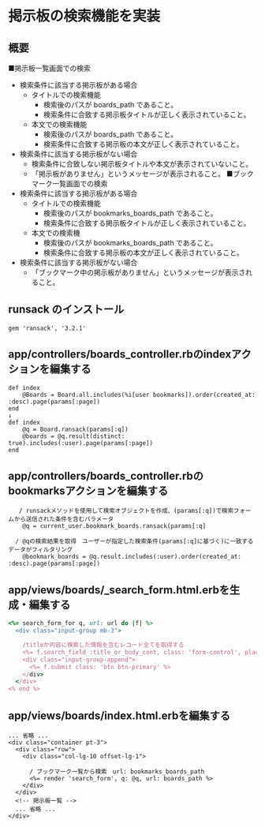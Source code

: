 # 掲示板の検索機能を実装

## 概要
■掲示板一覧画面での検索
  * 検索条件に該当する掲示板がある場合
    * タイトルでの検索機能
      * 検索後のパスが boards_path であること。
      * 検索条件に合致する掲示板タイトルが正しく表示されていること。
    * 本文での検索機能
      * 検索後のパスが boards_path であること。
      * 検索条件に合致する掲示板の本文が正しく表示されていること。
  * 検索条件に該当する掲示板がない場合
    * 検索条件に合致しない掲示板タイトルや本文が表示されていないこと。
    * 「掲示板がありません」というメッセージが表示されること。
■ブックマーク一覧画面での検索
  * 検索条件に該当する掲示板がある場合
    * タイトルでの検索機能
      * 検索後のパスが bookmarks_boards_path であること。
      * 検索条件に合致する掲示板タイトルが正しく表示されていること。
    * 本文での検索機
      * 検索後のパスが bookmarks_boards_path であること。
      * 検索条件に合致する掲示板の本文が正しく表示されていること。
  * 検索条件に該当する掲示板がない場合
    * 「ブックマーク中の掲示板がありません」というメッセージが表示されること。

## runsack のインストール
```
gem 'ransack', '3.2.1'
```

## app/controllers/boards_controller.rbのindexアクションを編集する
```
def index
    @Boards = Board.all.includes(%i[user bookmarks]).order(created_at: :desc).page(params[:page])
end
↓
def index
    @q = Board.ransack(params[:q])
    @boards = @q.result(distinct: true).includes(:user).page(params[:page])
end
```

## app/controllers/boards_controller.rbのbookmarksアクションを編集する
```
   / runsackメソッドを使用して検索オブジェクトを作成、(params[:q])で検索フォームから送信された条件を含むパラメータ
    @q = current_user.bookmark_boards.ransack(params[:q]

  / @qの検索結果を取得　ユーザーが指定した検索条件(params[:q]に基づく)に一致するデータがフィルタリング
    @bookmark_boards = @q.result.includes(:user).order(created_at: :desc).page(params[:page])
```

## app/views/boards/_search_form.html.erbを生成・編集する
```ruby
<%= search_form_for q, url: url do |f| %>
  <div class="input-group mb-3">

    /titleか内容に検索した情報を含むレコード全てを取得する
    <%= f.search_field :title_or_body_cont, class: 'form-control', placeholder: t('defaults.search_word') %>
    <div class="input-group-append">
      <%= f.submit class: 'btn btn-primary' %>
    </div>
  </div>
<% end %>
```

## app/views/boards/index.html.erbを編集する
```
... 省略 ...
<div class="container pt-3">
  <div class="row">
    <div class="col-lg-10 offset-lg-1">
      
      / ブックマーク一覧から検索　url: bookmarks_boards_path
      <%= render 'search_form', q: @q, url: boards_path %>
    </div>
  </div>
  <!-- 掲示板一覧 -->
  ... 省略 ...
</div>
```
